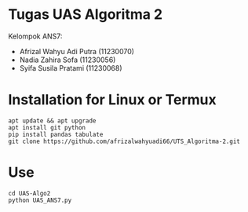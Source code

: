 # Tugas UAS Algoritma 2
Kelompok ANS7:

 * Afrizal Wahyu Adi Putra    (11230070)
 * Nadia Zahira Sofa          (11230056)
 * Syifa Susila Pratami (11230068)

# Installation for Linux or Termux

  ```
  apt update && apt upgrade
  apt install git python
  pip install pandas tabulate
  git clone https://github.com/afrizalwahyuadi66/UTS_Algoritma-2.git
  ```

# Use
  
  ```
  cd UAS-Algo2
  python UAS_ANS7.py
  ```
